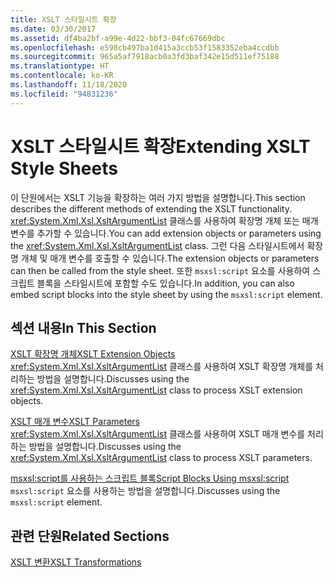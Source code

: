```yaml
---
title: XSLT 스타일시트 확장
ms.date: 03/30/2017
ms.assetid: df4ba2bf-a99e-4d22-bbf3-04fc67669dbc
ms.openlocfilehash: e598cb497ba1d415a3ccb53f1583352eba4ccdbb
ms.sourcegitcommit: 965a5af7918acb0a3fd3baf342e15d511ef75188
ms.translationtype: HT
ms.contentlocale: ko-KR
ms.lasthandoff: 11/18/2020
ms.locfileid: "94831236"
---
```

# <a name="extending-xslt-style-sheets"></a><span data-ttu-id="5548a-102">XSLT 스타일시트 확장</span><span class="sxs-lookup"><span data-stu-id="5548a-102">Extending XSLT Style Sheets</span></span>
<span data-ttu-id="5548a-103">이 단원에서는 XSLT 기능을 확장하는 여러 가지 방법을 설명합니다.</span><span class="sxs-lookup"><span data-stu-id="5548a-103">This section describes the different methods of extending the XSLT functionality.</span></span> <span data-ttu-id="5548a-104"><xref:System.Xml.Xsl.XsltArgumentList> 클래스를 사용하여 확장명 개체 또는 매개 변수를 추가할 수 있습니다.</span><span class="sxs-lookup"><span data-stu-id="5548a-104">You can add extension objects or parameters using the <xref:System.Xml.Xsl.XsltArgumentList> class.</span></span> <span data-ttu-id="5548a-105">그런 다음 스타일시트에서 확장명 개체 및 매개 변수를 호출할 수 있습니다.</span><span class="sxs-lookup"><span data-stu-id="5548a-105">The extension objects or parameters can then be called from the style sheet.</span></span> <span data-ttu-id="5548a-106">또한 `msxsl:script` 요소를 사용하여 스크립트 블록을 스타일시트에 포함할 수도 있습니다.</span><span class="sxs-lookup"><span data-stu-id="5548a-106">In addition, you can also embed script blocks into the style sheet by using the `msxsl:script` element.</span></span>  
  
## <a name="in-this-section"></a><span data-ttu-id="5548a-107">섹션 내용</span><span class="sxs-lookup"><span data-stu-id="5548a-107">In This Section</span></span>  
 [<span data-ttu-id="5548a-108">XSLT 확장명 개체</span><span class="sxs-lookup"><span data-stu-id="5548a-108">XSLT Extension Objects</span></span>](xslt-extension-objects.md)  
 <span data-ttu-id="5548a-109"><xref:System.Xml.Xsl.XsltArgumentList> 클래스를 사용하여 XSLT 확장명 개체를 처리하는 방법을 설명합니다.</span><span class="sxs-lookup"><span data-stu-id="5548a-109">Discusses using the <xref:System.Xml.Xsl.XsltArgumentList> class to process XSLT extension objects.</span></span>  
  
 [<span data-ttu-id="5548a-110">XSLT 매개 변수</span><span class="sxs-lookup"><span data-stu-id="5548a-110">XSLT Parameters</span></span>](xslt-parameters.md)  
 <span data-ttu-id="5548a-111"><xref:System.Xml.Xsl.XsltArgumentList> 클래스를 사용하여 XSLT 매개 변수를 처리하는 방법을 설명합니다.</span><span class="sxs-lookup"><span data-stu-id="5548a-111">Discusses using the <xref:System.Xml.Xsl.XsltArgumentList> class to process XSLT parameters.</span></span>  
  
 [<span data-ttu-id="5548a-112">msxsl:script를 사용하는 스크립트 블록</span><span class="sxs-lookup"><span data-stu-id="5548a-112">Script Blocks Using msxsl:script</span></span>](script-blocks-using-msxsl-script.md)  
 <span data-ttu-id="5548a-113">`msxsl:script` 요소를 사용하는 방법을 설명합니다.</span><span class="sxs-lookup"><span data-stu-id="5548a-113">Discusses using the `msxsl:script` element.</span></span>  
  
## <a name="related-sections"></a><span data-ttu-id="5548a-114">관련 단원</span><span class="sxs-lookup"><span data-stu-id="5548a-114">Related Sections</span></span>  
 [<span data-ttu-id="5548a-115">XSLT 변환</span><span class="sxs-lookup"><span data-stu-id="5548a-115">XSLT Transformations</span></span>](xslt-transformations.md)
